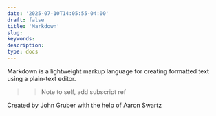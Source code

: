 ```yaml
---
date: '2025-07-10T14:05:55-04:00'
draft: false
title: 'Markdown'
slug:
keywords:
description:
type: docs
---
```


Markdown is a lightweight markup language for creating formatted text using a plain-text editor.
>> Note to self, add subscript ref

Created by John Gruber with the help of Aaron Swartz